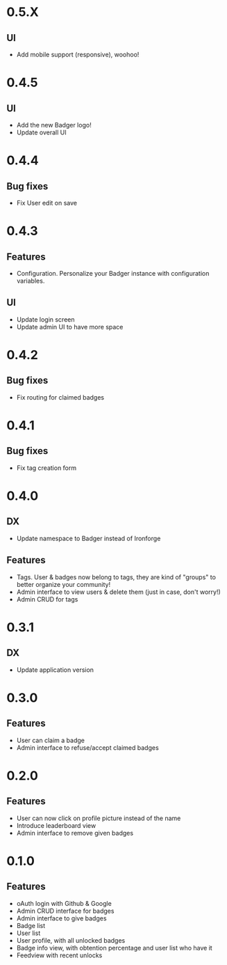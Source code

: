 # 0.5.X

## UI

- Add mobile support (responsive), woohoo!

# 0.4.5

## UI

- Add the new Badger logo!
- Update overall UI

# 0.4.4

## Bug fixes

- Fix User edit on save

# 0.4.3

## Features

- Configuration. Personalize your Badger instance with configuration variables.

## UI

- Update login screen
- Update admin UI to have more space

# 0.4.2

## Bug fixes

- Fix routing for claimed badges

# 0.4.1

## Bug fixes

- Fix tag creation form

# 0.4.0

## DX

- Update namespace to Badger instead of Ironforge

## Features

- Tags. User & badges now belong to tags, they are kind of "groups" to better organize your community!
- Admin interface to view users & delete them (just in case, don't worry!)
- Admin CRUD for tags

# 0.3.1

## DX

- Update application version

# 0.3.0

## Features

- User can claim a badge
- Admin interface to refuse/accept claimed badges

# 0.2.0

## Features

- User can now click on profile picture instead of the name
- Introduce leaderboard view
- Admin interface to remove given badges

# 0.1.0

## Features

- oAuth login with Github & Google
- Admin CRUD interface for badges
- Admin interface to give badges
- Badge list
- User list
- User profile, with all unlocked badges
- Badge info view, with obtention percentage and user list who have it 
- Feedview with recent unlocks

